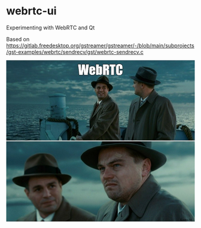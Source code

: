 # webrtc-ui
Experimenting with WebRTC and Qt

Based on https://gitlab.freedesktop.org/gstreamer/gstreamer/-/blob/main/subprojects/gst-examples/webrtc/sendrecv/gst/webrtc-sendrecv.c

![WebRTC](WebRTC.jpg)
